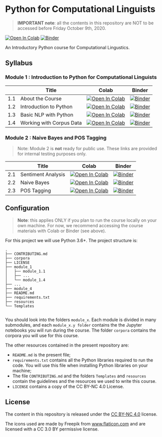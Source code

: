 # Python for Computational Linguists 

> **IMPORTANT note**: all the contents in this repository are NOT to be accessed before Friday October 9th, 2020.

[![Open In Colab](https://colab.research.google.com/assets/colab-badge.svg)](https://colab.research.google.com/github/cambridgeltl/python4cl/blob/colab_rewrite/module_1/module_1.1/module_1.1.ipynb) 
[![Binder](https://mybinder.org/badge_logo.svg)](https://mybinder.org/v2/gh/cambridgeltl/python4cl/colab_rewrite?filepath=module_1%2Fmodule_1.1%2Fmodule_1.1.ipynb)

An Introductory Python course for Computational Lingustics.

## Syllabus

### Module 1 : Introduction to Python for Computational Linguists 

|     | Title                    | Colab     | Binder    |
|-----|--------------------------|-----------|-----------|
| 1.1 | About the Course         | [![Open In Colab](https://colab.research.google.com/assets/colab-badge.svg)](https://colab.research.google.com/github/cambridgeltl/python4cl/blob/master/module_1/module_1.1/module_1.1.ipynb) | [![Binder](https://mybinder.org/badge_logo.svg)](https://mybinder.org/v2/gh/cambridgeltl/python4cl/master?filepath=module_1%2Fmodule_1.1%2Fmodule_1.1.ipynb) |
| 1.2 | Introduction to Python   | [![Open In Colab](https://colab.research.google.com/assets/colab-badge.svg)](https://colab.research.google.com/github/cambridgeltl/python4cl/blob/master/module_1/module_1.2/module_1.2.ipynb) | [![Binder](https://mybinder.org/badge_logo.svg)](https://mybinder.org/v2/gh/cambridgeltl/python4cl/master?filepath=module_1%2Fmodule_1.2%2Fmodule_1.2.ipynb) |
| 1.3 | Basic NLP with Python    | [![Open In Colab](https://colab.research.google.com/assets/colab-badge.svg)](https://colab.research.google.com/github/cambridgeltl/python4cl/blob/master/module_1/module_1.3/module_1.3.ipynb) | [![Binder](https://mybinder.org/badge_logo.svg)](https://mybinder.org/v2/gh/cambridgeltl/python4cl/master?filepath=module_1%2Fmodule_1.3%2Fmodule_1.3.ipynb) |
| 1.4 | Working with Corpus Data | [![Open In Colab](https://colab.research.google.com/assets/colab-badge.svg)](https://colab.research.google.com/github/cambridgeltl/python4cl/blob/master/module_1/module_1.4/module_1.4.ipynb) | [![Binder](https://mybinder.org/badge_logo.svg)](https://mybinder.org/v2/gh/cambridgeltl/python4cl/master?filepath=module_1%2Fmodule_1.4%2Fmodule_1.4.ipynb) |

### Module 2 : Naive Bayes and POS Tagging

> Note: Module 2 is **not** ready for public use. These links are provided for internal testing purposes only.

|     | Title                    | Colab     | Binder    |
|-----|--------------------------|-----------|-----------|
| 2.1 | Sentiment Analysis         | [![Open In Colab](https://colab.research.google.com/assets/colab-badge.svg)](https://colab.research.google.com/github/cambridgeltl/python4cl/blob/module_2.1/module_2/module_2.1/module_2.1.ipynb) | [![Binder](https://mybinder.org/badge_logo.svg)](https://mybinder.org/v2/gh/cambridgeltl/python4cl/module_2.1?filepath=module_2%2Fmodule_2.1%2Fmodule_2.1.ipynb) |
| 2.2 | Naive Bayes   | [![Open In Colab](https://colab.research.google.com/assets/colab-badge.svg)](https://colab.research.google.com/github/cambridgeltl/python4cl/blob/module_2.2/module_2/module_2.2/module_2.2.ipynb) | [![Binder](https://mybinder.org/badge_logo.svg)](https://mybinder.org/v2/gh/cambridgeltl/python4cl/module_2.2?filepath=module_2%2Fmodule_2.2%2Fmodule_2.2.ipynb) |
| 2.3 | POS Tagging    | [![Open In Colab](https://colab.research.google.com/assets/colab-badge.svg)](https://colab.research.google.com/github/cambridgeltl/python4cl/blob/module_2.3/module_2/module_2.3/module_2.3.ipynb) | [![Binder](https://mybinder.org/badge_logo.svg)](https://mybinder.org/v2/gh/cambridgeltl/python4cl/module_2.3?filepath=module_2%2Fmodule_2.3%2Fmodule_2.3.ipynb) |

## Configuration

> **Note**: this applies ONLY if you plan to run the course locally on your own machine. For now, we recommend accessing the course materials with Colab or Binder (see above).

For this project we will use Python 3.6+.
The project structure is:

```
.
├── CONTRIBUTING.md
├── corpora
├── LICENSE
├── module_1
│   ├── module_1.1
│   ├── ...
│   └── module_1.4
├── ...
├── module_4
├── README.md
├── requirements.txt
├── resources
└── Templates


```

You should look into the folders `module_x`. Each module is divided in many submodules, and each `module_x.y folder` contains the the Jupyter notebooks you will run during the course. The folder `corpora` contains the corpora you will use for this course.

The other resources contained in the present repository are:
- `README.md` is the present file;
- `requirements.txt` contains all the Python libraries required to run the code. You will use this file when installing Python libraries on your machine;
- The file `CONTRIBUTING.md` and the folders `Templates` and `resources` contain the guidelines and the resources we used to write this course.
- `LICENSE` contains a copy of the CC BY-NC 4.0 License.

## License

The content in this repository is released under the [CC BY-NC 4.0](https://creativecommons.org/licenses/by-nc/4.0/) license.

The icons used are made by Freepik from www.flaticon.com and are licensed with a CC 3.0 BY permissive license.
